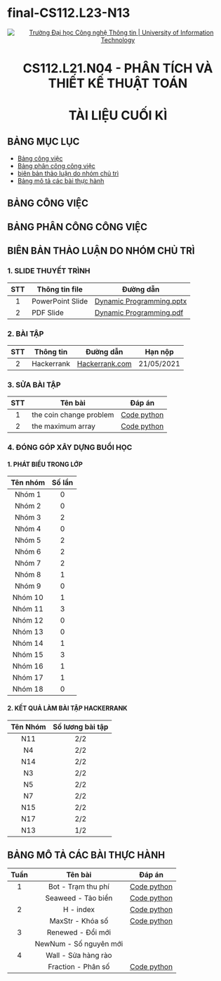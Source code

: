 # final-CS112.L23-N13
<!-- Banner -->
<p align="center">
  <a href="https://www.uit.edu.vn/" title="Trường Đại học Công nghệ Thông tin" style="border: none;">
    <img src="https://i.imgur.com/WmMnSRt.png" alt="Trường Đại học Công nghệ Thông tin | University of Information Technology">
  </a>
</p>
<!-- Title -->
<h1 align="center"><b>CS112.L21.N04 - PHÂN TÍCH VÀ THIẾT KẾ THUẬT TOÁN</b></h1>
<h1 align="center"><b>TÀI LIỆU CUỐI KÌ </b></h1>

## BẢNG MỤC LỤC

* [Bảng công việc](#bảng-công-việc)
* [Bảng phân công công việc](#bảng-phân-công-công-việc)
* [biên bản thảo luận do nhóm chủ trì](#biên-bản-thảo-luận-do-nhóm-chủ-trì)
* [Bảng mô tả các bài thực hành](#Bảng-mô-tả-các-bài-thực-hành)

## BẢNG CÔNG VIỆC

## BẢNG PHÂN CÔNG CÔNG VIỆC

##  BIÊN BẢN THẢO LUẬN DO NHÓM CHỦ TRÌ
### 1. SLIDE THUYẾT TRÌNH
| STT | Thông tin file | Đường dẫn |
| :---: | --- | --- |
| 1 | PowerPoint Slide | [Dynamic Programming.pptx](https://github.com/19522515/CS112.L21-N13/blob/main/Thu%E1%BA%ADt%20To%C3%A1n%20Dynamic%20Programming/Slide/Dynamic%20Programming.pptx) |
| 2 | PDF Slide | [Dynamic Programming.pdf](https://github.com/19522515/CS112.L21-N13/blob/main/Thu%E1%BA%ADt%20To%C3%A1n%20Dynamic%20Programming/Slide/dynamic%20programming.pdf) |

### 2. BÀI TẬP
| STT | Thông tin| Đường dẫn | Hạn nộp |
| :---: | --- | --- | :---: |
| 2 | Hackerrank | [Hackerrank.com](https://www.hackerrank.com/contests/on-tap-dynamic-programming/challenges) | 21/05/2021 

### 3. SỬA BÀI TẬP
| STT | Tên bài | Đáp án |
| :---: | --- | :---: |
| 1 | the coin change problem | [Code python](https://github.com/19522515/CS112.L21-N13/blob/main/Thu%E1%BA%ADt%20To%C3%A1n%20Dynamic%20Programming/B%C3%A0i%20T%E1%BA%ADp%20V%E1%BB%81%20Nh%C3%A0%20Hackerrank/TheCoinChangeProblem.py) |
| 2 | the maximum array | [Code python](https://github.com/19522515/CS112.L21-N13/blob/main/Thu%E1%BA%ADt%20To%C3%A1n%20Dynamic%20Programming/B%C3%A0i%20T%E1%BA%ADp%20V%E1%BB%81%20Nh%C3%A0%20Hackerrank/TheMaximumSubarray.py)
### 4. ĐÓNG GÓP XÂY DỰNG BUỔI HỌC
#### 1. PHÁT BIỂU TRONG LỚP
| **Tên nhóm** | **Số lần** |
|:------------:|:----------:|
| Nhóm 1       | 0          |
| Nhóm 2       | 0          |
| Nhóm 3       | 2          |
| Nhóm 4       | 0          |
| Nhóm 5       | 2          |
| Nhóm 6       | 2          |
| Nhóm 7       | 2          |
| Nhóm 8       | 1          |
| Nhóm 9       | 0          |
| Nhóm 10      | 1          |
| Nhóm 11      | 3          |
| Nhóm 12      | 0          |
| Nhóm 13      | 0          |
| Nhóm 14      | 1          |
| Nhóm 15      | 3          |
| Nhóm 16      | 1          |
| Nhóm 17      | 1          |
| Nhóm 18      | 0          |

#### 2. KẾT QUẢ LÀM BÀI TẬP HACKERRANK
| Tên Nhóm | Số lương bài tập |
| :---: | :---: |
|N11| 2/2|
|N4|2/2|
|N14|2/2|
|N3|2/2|
|N5|2/2|
|N7|2/2|
|N15|2/2|
|N17|2/2|
|N13|1/2|

## BẢNG MÔ TẢ CÁC BÀI THỰC HÀNH

| Tuần  | Tên bài | Đáp án |
| :---: | :---:   | :---:  |
|1|Bot - Trạm thu phí|[Code python](https://github.com/19522515/CS112.L21-N13/blob/main/Assignment%20B%C3%A0i%20T%E1%BA%ADp/BaiTap_week1.ipynb)|
||Seaweed - Tảo biển|[Code python](https://github.com/19522515/CS112.L21-N13/blob/main/Assignment%20B%C3%A0i%20T%E1%BA%ADp/BaiTap_week1.ipynb)|
|2|H - index|[Code python](https://github.com/19522515/CS112.L21-N13/blob/main/Assignment%20B%C3%A0i%20T%E1%BA%ADp/H_index.ipynb)|
||MaxStr - Khóa số|[Code python](https://github.com/19522515/CS112.L21-N13/blob/main/Assignment%20B%C3%A0i%20T%E1%BA%ADp/MAXSTR_KHOASO.ipynb)|
|3|Renewed - Đổi mới||
||NewNum - Số nguyên mới||
|4|Wall - Sửa hàng rào||
||Fraction - Phân số|[Code python](https://github.com/19522515/CS112.L21-N13/blob/main/Assignment%20B%C3%A0i%20T%E1%BA%ADp/Week7/phanso.ipynb)|
